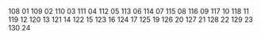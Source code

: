 108 01
109 02
110 03
111 04
112 05
113 06
114 07
115 08
116 09
117 10
118 11
119 12
120 13
121 14
122 15
123 16
124 17
125 19
126 20
127 21
128 22
129 23
130 24
